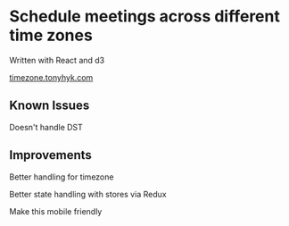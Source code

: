 # Schedule meetings across different time zones
Written with React and d3

[timezone.tonyhyk.com](timezone.tonyhyk.com)

## Known Issues
Doesn't handle DST

## Improvements
Better handling for timezone

Better state handling with stores via Redux

Make this mobile friendly
